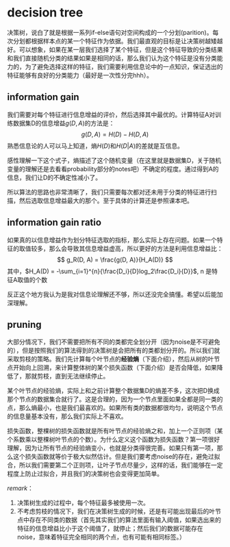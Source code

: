 # decision tree

决策树，说白了就是根据一系列if-else语句对空间构成的一个分划(parition)。每次分划都根据样本点的某一个特征作为依据。我们最直观的目标是让决策树越矮越好。可以想象，如果在某一层我们选择了某个特征，但是这个特征导致的分类结果和我们直接随机分类的结果如果是相同的话，那么我们认为这个特征是没有分类能力的，为了避免选择这样的特征，我们需要利用信息论中的一点知识，保证选出的特征能够有良好的分类能力（最好是一次性分完hhh）。

## information gain
我们需要对每个特征进行信息增益的评价，然后选择其中最优的。计算特征A对训练数据集D的信息增益$g(D, A)$的方法是：
$$
    g(D, A) = H(D) - H(D, A)
$$
熟悉信息论的人可以马上知道，熵$H(D)$和$H(D|A)$的差就是互信息。

感性理解一下这个式子，熵描述了这个随机变量（在这里就是数据集D，关于随机变量的理解还是去看看probability部分的notes吧）不确定的程度。通过得到A的信息，我们让D的不确定性减小了。

所以算法的思路也非常清晰了，我们只需要每次都对还未用于分类的特征进行扫描，然后选取信息增益最大的那个。至于具体的计算还是参照课本吧。

## information gain ratio
如果真的以信息增益作为划分特征选取的指标，那么实际上存在问题。如果一个特征的取值较多，那么会导致其信息增益虚高，所以更好的方法是利用信息增益比：
$$
    g_R(D, A) = \frac{g(D, A)}{H_A(D)}
$$
其中，$H_A(D) = -\sum_{i=1}^{n}{\frac{D_i}{D}log_2\frac{D_i}{D}}$, n 是特征A取值的个数

反正这个地方我认为是我对信息论理解还不够，所以还没完全搞懂。希望以后能加深理解。

## pruning
大部分情况下，我们不需要把所有不同的类都完全划分开（因为noise是不可避免的），但是按照我们的算法得到的决策树是会把所有的类都划分开的。所以我们就采取剪枝的策略。我们先计算每个叶节点的**经验熵**（下面介绍），然后从树的叶节点开始向上回溯，来计算整体树的某个损失函数（下面介绍）是否会降低，如果降低了，那就剪枝，直到无法继续停止。

某个叶节点的经验熵，实际上和之前计算整个数据集D的熵差不多，这次把D换成那个节点的数据集合就行了。这是合理的，因为一个节点里面如果全都是同一类的点，那么熵最小，也是我们最喜欢的。如果所有类的数据都很均匀，说明这个节点的信息量基本没有，那么我们实际上不喜欢。

损失函数，整棵树的损失函数就是所有叶节点的经验熵之和，加上一个正则项（某个系数乘以整棵树叶节点的个数）。为什么定义这个函数为损失函数？第一项很好理解，因为让所有节点的经验熵变小，也就是分类得很完善。如果只有第一项，那么这个损失函数就等价于极大似然估计。但是我们要考虑noise的存在，避免过拟合，所以我们需要第二个正则项，让叶子节点尽量少，这样的话，我们能够在一定程度上防止过拟合，并且我们的决策树也会变得更加简单。

*remark*：
1. 决策树生成的过程中，每个特征最多被使用一次。
2. 不考虑剪枝的情况下，我们在决策树生成的时候，还是有可能出现最后的叶节点中存在不同类的数据（首先其实我们的算法里面有输入阈值，如果选出来的特征的信息增益比小于这个阈值了，就停止；然后我们的数据可能存在noise，意味着特征完全相同的两个点，也有可能有相同标签。）

